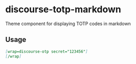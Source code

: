 # discourse-totp-markdown

Theme component for displaying TOTP codes in markdown 

## Usage

```md
[wrap=discourse-otp secret="123456"]
[/wrap]
```
